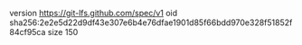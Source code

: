 version https://git-lfs.github.com/spec/v1
oid sha256:2e2e5d22d9df43e307e6b4e76dfae1901d85f66bdd970e328f51852f84cf95ca
size 150
